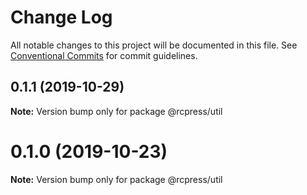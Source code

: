 # Change Log

All notable changes to this project will be documented in this file.
See [Conventional Commits](https://conventionalcommits.org) for commit guidelines.

## 0.1.1 (2019-10-29)

**Note:** Version bump only for package @rcpress/util






# 0.1.0 (2019-10-23)

**Note:** Version bump only for package @rcpress/util
